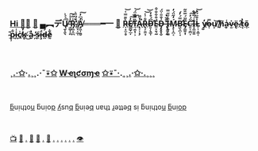 ### [Hi 👋](https://youtu.be/I6FmwBPDT-w)[🐻](https://youtu.be/zCBNwGHPZ2M) [🦆](https://youtu.be/pcLBtRMiyxA) ▄︻デŲ̸̱͓͈̖̈́́͗̚ ̶̫͇̩̜͈̓̇̇̽͠[R̴̡͖̝̼̪̾̅͗͘̕](https://bit.ly/3z2tjcq) ̸͚͓͔̲̜́̈́̈̈͛A̸̡͖̹̱̮̓͆̓̚͠═══━一 [🐑](https://youtu.be/JgFgnXtF9Cc) [R̶͎͙̼̠̥̀͌̿͑͝](https://youtu.be/eizNjXL-Iv0?t=51)[E̸͇̻̣̲̦̓̕̕͠͝](https://youtu.be/PerFdIrDBBQ)[T̵͉̯͙̩͕̏̿͊̈́͝](https://youtu.be/VA4e0NqyYMw)[A̶̢͕͎͓̗̔̃̈͘̚](https://youtu.be/m7bSYG0qL3Y)[R̶̢̦͍̫͙͋͗̍͝͝](https://youtu.be/NOCw4MoQ3xc)D̵̛͍̹̖͚̩͆́̊̒É̴̼͙͍͉̰͒͋̐͋D̵̡̥̥͙̬͗̐̎͐̈́ ̶̢̛̗̤̙̰̈̄̆̔I̶͎̱̗̗͚͒͗̈̋̿Ḿ̷̧̞̟̪͔̒̋̈́̒B̴̛͖̖̪̹̘̿́̓́E̶̡̳̱͙̩̋̈́̿̄̃C̵̛͍͔̼̪͎̈́̒͠͝I̶͓̭̼̱̱̾́̅̔̀L̵͎͎̦͚͔̇͒̈́̔͝   [y̸̮̓](https://youtu.be/2m1drlOZSDw)o̶̜̿u̸̟͝ ̸̰̔h̸̬͂a̴̙̾v̴͍̇[ë̴̢](https://youtu.be/6T_Rj47nm0Q) ̸̠̂[t̷͙̔](https://youtu.be/rgmMpowE6ZY)[õ̴̜](https://youtu.be/qHAKqVvGj3w) ̴̠̄[p̷̹͋](https://youtu.be/FQ8rGyF80aI)[i̵̪̾](https://youtu.be/gVZJb9aPd5s)[c̸̲͐](https://youtu.be/2LaiBsm4DVI)k̴̥̓ ̸̆͜a̴̮̔ ̷̪̓ś̶̼ḯ̵̧d̶̤́[ḛ̷͋](https://youtu.be/27EF723ZDmI)

<br>

### ¸[.](https://youtu.be/Cq4qfdOlVvY)[·](https://youtu.be/YpsyAMCoA6A)[✩](https://youtu.be/3ccNnTAGgBQ)·[.](https://youtu.be/nNpvWBuTfrc)¸[¸](https://youtu.be/kfFuckTgnc4).·¯[⍣](https://youtu.be/KyDLwAZWe6s)[✩](https://youtu.be/g4XiKChyK7A) [W](https://youtu.be/3zANlYlJQqQ)[ҽ](https://youtu.be/HbBmZPb2spk)[ʅ](https://youtu.be/uFQhn8RW0Nk)[ƈ](https://youtu.be/E7kYSvF8D-w)[σ](https://youtu.be/GcMXQZ69lSI)[ɱ](https://youtu.be/7yLBNRyGvG8)[ҽ](https://youtu.be/OshNahVo9-c) [✩](https://youtu.be/L5foZIKuEWQ)[⍣](https://youtu.be/KLODGhEyLvk)[¯](https://youtu.be/65xLByzT1l0)[·](https://youtu.be/pDo18tfPITA).[¸](https://youtu.be/wNEFjB1LQWw)¸[.](https://youtu.be/4iQKs21U_6o)·[✩](https://youtu.be/BVLvQcO7JGk)[·](https://youtu.be/w8HdOHrc3OQ)[.](https://youtu.be/atMdf0rhbpI)[¸](https://youtu.be/wJnG8bAiDs8)[¸](https://youtu.be/q_qgVn-Op7Q)[¸](https://youtu.be/RBJj_UwkSyc)

<br>

[ƃ](https://youtu.be/FSCgfI3OG7s)uᴉɥʇo[u](https://youtu.be/QQPOdklAU3c) ƃuᴉo[p](https://youtu.be/O_Ed-GWY5zw) [ʎ](https://youtu.be/jBT4_Cx5ihs)sn[q](https://youtu.be/t3j_lyTrtG0) [ƃ](https://youtu.be/JeyVU4nMWCg)uᴉǝ[q](https://youtu.be/Xtr13I2ZXC8) uɐɥ[ʇ](https://youtu.be/-6Wu0Q7x5D0) [ɹ](https://youtu.be/XIcmGjmW35I)ǝʇʇǝ[q](https://youtu.be/8GpzX6fY5d4) sᴉ ƃuᴉɥʇo[u](https://www.youtube.com/shorts/zFcxO5_eYYU) [ƃ](https://youtu.be/pUVFo6DwoZk)u[ᴉ](https://youtu.be/ONifZ2NMMow)[o](https://youtu.be/01UGVcm03co)[p](https://youtu.be/y06Pv8zEuM8)

<br>

[📺](https://youtu.be/bTpt5JH4TWs) [🐑](https://youtu.be/ZVPolwmpOUo) [.](https://youtu.be/t3j_lyTrtG0) [🦠](https://youtu.be/-6Wu0Q7x5D0) [🦠](https://youtu.be/QQPOdklAU3c) [.](https://youtu.be/aG8WqEyXIyc) [🦠](https://youtu.be/aWYjlRL3pMw) [.](https://youtu.be/I2BC4lKWTOQ) [.](https://youtu.be/q9B770cqcqA) [.](https://youtu.be/9MYeViUYbOY) [.](https://youtu.be/LWbqZiygH-U) [.](https://youtu.be/1zqAfRtMZSg) [.](https://youtu.be/nKThyNeKqUU) [👁️](https://youtu.be/VG3WkiL0d_U)
 
